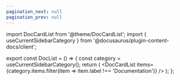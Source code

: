 ```yaml
---
pagination_next: null
pagination_prev: null
---
```





import DocCardList from '@theme/DocCardList'; 
import { useCurrentSidebarCategory } from '@docusaurus/plugin-content-docs/client';

export const DocList = () => {
  const category = useCurrentSidebarCategory();
  return (
    <DocCardList items={category.items.filter(item => item.label !== 'Documentation')} />
  );
};

<DocList />
